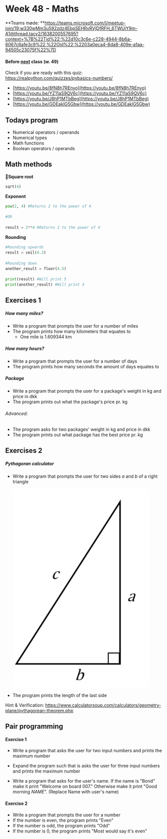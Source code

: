 # Week 48 - Maths

**Teams møde: **https://teams.microsoft.com/l/meetup-join/19:w330wMm3u592zdz4EbpSEHRvRVjDfRFH_6TWUiY9m-A1@thread.tacv2/1638200557695?context=%7B%22Tid%22:%22d10c3c6e-c228-4944-8b6a-6067c6afe3c9%22,%22Oid%22:%2203a0eca4-8da8-409e-a1aa-94505c23075f%22%7D

#### Before <u>next</u> class (w. 49) 

Check if you are ready with this quiz: https://realpython.com/quizzes/pybasics-numbers/

- [https://youtu.be/8fN8h7REnyo](https://youtu.be/8fN8h7REnyo)
- [https://youtu.be/YZ11aS9QV6c](https://youtu.be/YZ11aS9QV6c)
- [https://youtu.be/J8hP1MTbBeg](https://youtu.be/J8hP1MTbBeg)
- [https://youtu.be/GDEaklG5Gbw](https://youtu.be/GDEaklG5Gbw)

## Todays program

- Numerical operators / operands
- Numerical types
- Math functions 
- Boolean operators / operands

## Math methods

**Square root**

```python
sqrt(4)
```

**Exponent**

```python
pow(2, 4) #Returns 2 to the power of 4

#OR

result = 2**4 #Returns 2 to the power of 4
```

**Rounding**

```python
#Rounding upwards 
result = ceil(4.3)

#Rounding down
another_result = floor(4.5)

print(result) #Will print 5
print(another_result) #Will print 4
```



## Exercises 1

##### How many miles? 

- Write a program that prompts the user for a number of miles
- The program prints how many kilometers that equates to
  - One mile is 1.609344 km

##### How many hours? 

- Write a program that prompts the user for a number of days
- The program prints how many seconds the amount of days equates to

##### Package

- Write a program that prompts the user for a package's weight in kg and price in dkk
- The program prints out what the package's price pr. kg

###### Advanced:

- The program asks for two packages' weight in kg and price in dkk
- The program prints out what package has the best price pr. kg



## Exercises 2

##### Pythagoran calculator

- Write a program that prompts the user for two sides *a* and *b* of a right triangle

  ![image-20211125132215709](week-48.assets/image-20211125132215709.png )

- The program prints the length of the last side

Hint & Verification: https://www.calculatorsoup.com/calculators/geometry-plane/pythagorean-theorem.php

## Pair programming

#### Exercise 1

- Write a program that asks the user for two input numbers and prints the maximum number

- Expand the program such that is asks the user for three input numbers and prints the maximum number
- Write a program  that asks for the user's name. If the name is "Bond" make it print "Welcome on board 007." Otherwise make it print "Good morning *NAME*". (Replace Name with user's name)

#### Exercise 2

- Write a program that prompts the user for a number
- If the number is even, the program prints "Even"
- If the number is odd, the program prints "Odd"
- If the number is 0, the program prints "Most would say it's even"
